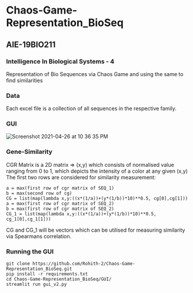 # Chaos-Game-Representation_BioSeq
## AIE-19BIO211
### Intelligence In Biological Systems - 4
Representation of Bio Sequences via Chaos Game and using the same to find similarities

### Data
Each excel file is a collection of all sequences in the respective family. 

### GUI
![Screenshot 2021-04-26 at 10 36 35 PM](https://user-images.githubusercontent.com/55501708/116122836-e7b13400-a6df-11eb-9791-da68b090e87d.png)

### Gene-Similarity
CGR Matrix is a 2D matrix => (x,y) which consists of normalised value ranging from 0 to 1, which depicts the intensity of a color at any given (x,y)  
The first two rows are considered for similarity measurement:  
```
a = max(first row of cgr matrix of SEQ_1)
b = max(second row of cg)
CG = list(map(lambda x,y:((x*(1/a))+(y*(1/b))*10)**0.5, cg[0],cg[1]))
a = max(first row of cgr matrix of SEQ_2)
b = max(first row of cgr matrix of SEQ_2)
CG_1 = list(map(lambda x,y:((x*(1/a))+(y*(1/b))*10)**0.5, cg_1[0],cg_1[1]))
```

CG and CG_1 will be vectors which can be utilised for measuring similarity via Spearmans correlation. 

### Running the GUI
```
git clone https://github.com/Rohith-2/Chaos-Game-Representation_BioSeq.git
pip install -r requirements.txt  
cd Chaos-Game-Representation_BioSeq/GUI/
streamlit run gui_v2.py 
```
